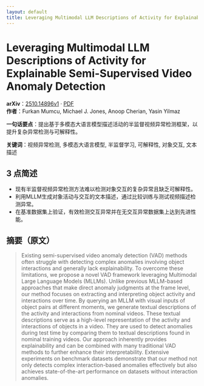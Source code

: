 ```yaml
---
layout: default
title: Leveraging Multimodal LLM Descriptions of Activity for Explainable Semi-Supervised Video Anomaly Detection
---
```


# Leveraging Multimodal LLM Descriptions of Activity for Explainable Semi-Supervised Video Anomaly Detection
**arXiv**：[2510.14896v1](https://arxiv.org/abs/2510.14896) · [PDF](https://arxiv.org/pdf/2510.14896.pdf)  
**作者**：Furkan Mumcu, Michael J. Jones, Anoop Cherian, Yasin Yilmaz  

**一句话要点**：提出基于多模态大语言模型描述活动的半监督视频异常检测框架，以提升复杂异常检测与可解释性。

**关键词**：视频异常检测, 多模态大语言模型, 半监督学习, 可解释性, 对象交互, 文本描述

## 3 点简述
- 现有半监督视频异常检测方法难以检测对象交互的复杂异常且缺乏可解释性。
- 利用MLLM生成对象活动与交互的文本描述，通过比较训练与测试视频描述检测异常。
- 在基准数据集上验证，有效检测交互异常并在无交互异常数据集上达到先进性能。

## 摘要（原文）

> Existing semi-supervised video anomaly detection (VAD) methods often struggle
> with detecting complex anomalies involving object interactions and generally
> lack explainability. To overcome these limitations, we propose a novel VAD
> framework leveraging Multimodal Large Language Models (MLLMs). Unlike previous
> MLLM-based approaches that make direct anomaly judgments at the frame level,
> our method focuses on extracting and interpreting object activity and
> interactions over time. By querying an MLLM with visual inputs of object pairs
> at different moments, we generate textual descriptions of the activity and
> interactions from nominal videos. These textual descriptions serve as a
> high-level representation of the activity and interactions of objects in a
> video. They are used to detect anomalies during test time by comparing them to
> textual descriptions found in nominal training videos. Our approach inherently
> provides explainability and can be combined with many traditional VAD methods
> to further enhance their interpretability. Extensive experiments on benchmark
> datasets demonstrate that our method not only detects complex interaction-based
> anomalies effectively but also achieves state-of-the-art performance on
> datasets without interaction anomalies.

